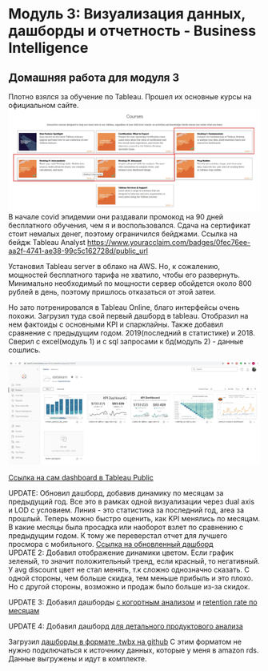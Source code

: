 # Модуль 3: Визуализация данных, дашборды и отчетность - Business Intelligence

## Домашняя работа для модуля 3
Плотно взялся за обучение по Tableau.
Прошел их основные курсы на официальном сайте. 
![image](https://github.com/freemastera/data-engineering-homework/blob/master/DE-101/Module3/img/1.jpg)
В начале covid эпидемии они раздавали промокод на 90 дней бесплатного обучения, чем я и воспользовался.
Сдача на сертификат стоит немалых денег, поэтому ограничился бейджами.
Ссылка на бейдж Tableau Analyst
https://www.youracclaim.com/badges/0fec76ee-aa2f-4741-ae38-99c5c162728d/public_url


Установил Tableau server в облако на AWS. Но, к сожалению, мощностей бесплатного тарифа не хватило, чтобы его развернуть.
Минимально необходимый по мощности сервер обойдется около 800 рублей в день, поэтому пришлось отказаться от этой затеи. 

Но зато потренировался в Tableau Online, благо интерфейсы очень похожи.
Загрузил туда свой первый дашборд в tableau. 
Отобразил на нем фактоиды с основными KPI и спарклайны. Также добавил сравнение с предыдущим годом. 2019(последний в статистике) и 2018. 
Сверил с excel(модуль 1) и с sql запросами к бд(модуль 2) - данные сошлись.

![image](https://github.com/freemastera/data-engineering-homework/blob/master/DE-101/Module3/img/2.jpg)


[Ссылка на сам dashboard в Tableau Public](https://public.tableau.com/views/datalearn-tableau-superstore-kpi/KPIDashboard?:language=en&:display_count=y&publish=yes&:origin=viz_share_link)

UPDATE: Обновил дашборд, добавив динамику по месяцам за предыдущий год. Все это в рамках одной визуализации через dual axis и LOD  с условием.
Линия - это статистика за последний год, area за прошлый.
Теперь можно быстро оценить, как KPI менялись по месяцам. В какие месяцы была просадка или наоборот взлет по сравнению с предыдущим годом. 
К тому же переверстал отчет для лучшего просмора с мобильного.
[Ссылка на обновленный дашборд](https://public.tableau.com/views/datalearn-tableau-superstore-kpi_year_over_year/KPIDashboard?:language=en&:display_count=y&publish=yes&:origin=viz_share_link)
<br>
UPDATE 2: Добавил отображение динамики цветом. Если график зеленый, то значит положительный тренд, если красный, то негативный. 
У avg discount цвет не стал менять, т.к сложно однозначно сказать. С одной стороны, чем больше скидка, тем меньше прибыль и это плохо. Но с другой стороны, возможно и продаж было больше из-за скидок.

UPDATE 3: Добавил дашборды [с когортным анализом](https://public.tableau.com/views/cohort_analysis_by_years/DashboardCohortAnalysis?:language=en&:retry=yes&:display_count=y&:origin=viz_share_link)
и [retention rate по месяцам](https://public.tableau.com/views/monthly_retention_rate/CohortAnalysis-month?:language=en&:display_count=y&publish=yes&:origin=viz_share_link)

UPDATE 4: Добавил дашборд [для детального продуктового анализа](https://public.tableau.com/views/product-analysis-dashboard/Dashboard?:language=en&:display_count=y&publish=yes&:origin=viz_share_link)


Загрузил [дашборды в формате .twbx на github](https://github.com/freemastera/data-engineering-homework/blob/master/DE-101/Module3/)
С этим форматом не нужно подключаться к источнику данных, которые у меня в amazon rds. Данные выгружены и идут в комплекте.
